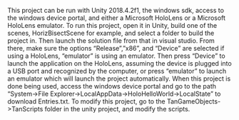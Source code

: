 This project can be run with Unity 2018.4.2f1, the windows sdk, access to the windows device portal, and either a Microsoft HoloLens or a Microsoft HoloLens emulator. 
To run this project, open it in Unity, build one of the scenes, HorizBisectScene for example, and select a folder to build the project in. 
Then launch the solution file from that in visual studio. From there, make sure the options “Release”,”x86”, and “Device” are selected if using a HoloLens, 
“emulator” is using an emulator. Then press “Device” to launch the application on the HoloLens, assuming the device is plugged into a USB port and recognized by the computer, 
or press “emulator” to launch an emulator which will launch the project automatically. When this project is done being used, access the windows device portal and go to the path
“System->File Explorer->LocalAppData->HoloHelloWorld->LocalState” to download Entries.txt. 
To modify this project, go to the TanGameObjects->TanScripts folder in the unity project, and modify the scripts.
